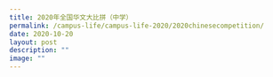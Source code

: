 ```yaml
---
title: 2020年全国华文大比拼（中学）
permalink: /campus-life/campus-life-2020/2020chinesecompetition/
date: 2020-10-20
layout: post
description: ""
image: ""
---
```


